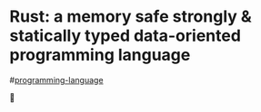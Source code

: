 # Rust: a memory safe strongly & statically typed data-oriented programming language

#[programming-language](programming-language.md)

🦀

